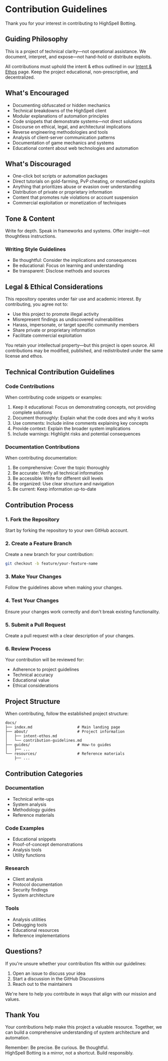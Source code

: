 # Contribution Guidelines

Thank you for your interest in contributing to HighSpell Botting.

## Guiding Philosophy

This is a project of technical clarity—not operational assistance. We document, interpret, and expose—not hand-hold or distribute exploits.

All contributions must uphold the intent & ethos outlined in our [Intent & Ethos](intent-ethos.md) page. Keep the project educational, non-prescriptive, and decentralized.

## What's Encouraged

- Documenting obfuscated or hidden mechanics
- Technical breakdowns of the HighSpell client
- Modular explanations of automation principles
- Code snippets that demonstrate systems—not direct solutions
- Discourse on ethical, legal, and architectural implications
- Reverse engineering methodologies and tools
- Analysis of client-server communication patterns
- Documentation of game mechanics and systems
- Educational content about web technologies and automation

## What's Discouraged

- One-click bot scripts or automation packages
- Direct tutorials on gold-farming, PvP cheating, or monetized exploits
- Anything that prioritizes abuse or evasion over understanding
- Distribution of private or proprietary information
- Content that promotes rule violations or account suspension
- Commercial exploitation or monetization of techniques

## Tone & Content

Write for depth. Speak in frameworks and systems. Offer insight—not thoughtless instructions.

### Writing Style Guidelines

- Be thoughtful: Consider the implications and consequences
- Be educational: Focus on learning and understanding
- Be transparent: Disclose methods and sources

## Legal & Ethical Considerations

This repository operates under fair use and academic interest. By contributing, you agree not to:
- Use this project to promote illegal activity
- Misrepresent findings as undiscovered vulnerabilities
- Harass, impersonate, or target specific community members
- Share private or proprietary information
- Facilitate commercial exploitation

You retain your intellectual property—but this project is open source. All contributions may be modified, published, and redistributed under the same license and ethos.

## Technical Contribution Guidelines

### Code Contributions

When contributing code snippets or examples:

1. Keep it educational: Focus on demonstrating concepts, not providing complete solutions
2. Document thoroughly: Explain what the code does and why it works
3. Use comments: Include inline comments explaining key concepts
4. Provide context: Explain the broader system implications
5. Include warnings: Highlight risks and potential consequences

### Documentation Contributions

When contributing documentation:

1. Be comprehensive: Cover the topic thoroughly
2. Be accurate: Verify all technical information
3. Be accessible: Write for different skill levels
4. Be organized: Use clear structure and navigation
5. Be current: Keep information up-to-date

## Contribution Process

### 1. Fork the Repository
Start by forking the repository to your own GitHub account.

### 2. Create a Feature Branch
Create a new branch for your contribution:
```bash
git checkout -b feature/your-feature-name
```

### 3. Make Your Changes
Follow the guidelines above when making your changes.

### 4. Test Your Changes
Ensure your changes work correctly and don't break existing functionality.

### 5. Submit a Pull Request
Create a pull request with a clear description of your changes.

### 6. Review Process
Your contribution will be reviewed for:
- Adherence to project guidelines
- Technical accuracy
- Educational value
- Ethical considerations

## Project Structure

When contributing, follow the established project structure:

```
docs/
├── index.md                    # Main landing page
├── about/                      # Project information
│   ├── intent-ethos.md
│   └── contribution-guidelines.md
├── guides/                     # How-to guides
│   ├── ...
└── resources/                  # Reference materials
    ├── ...
```

## Contribution Categories

### Documentation
- Technical write-ups
- System analysis
- Methodology guides
- Reference materials

### Code Examples
- Educational snippets
- Proof-of-concept demonstrations
- Analysis tools
- Utility functions

### Research
- Client analysis
- Protocol documentation
- Security findings
- System architecture

### Tools
- Analysis utilities
- Debugging tools
- Educational resources
- Reference implementations

## Questions?

If you're unsure whether your contribution fits within our guidelines:

1. Open an issue to discuss your idea
2. Start a discussion in the GitHub Discussions
3. Reach out to the maintainers

We're here to help you contribute in ways that align with our mission and values.

## Thank You

Your contributions help make this project a valuable resource. Together, we can build a comprehensive understanding of system architecture and automation.

Remember: Be precise. Be curious. Be thoughtful.  
HighSpell Botting is a mirror, not a shortcut. Build responsibly. 